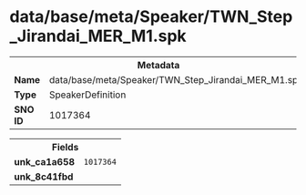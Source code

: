 <h1>data/base/meta/Speaker/TWN_Step_Jirandai_MER_M1.spk</h1><table><tr><th colspan="100%">Metadata</th></tr><tr><td><b>Name</b></td><td>data/base/meta/Speaker/TWN_Step_Jirandai_MER_M1.spk</td></tr><tr><td><b>Type</b></td><td>SpeakerDefinition</td></tr><tr><td><b>SNO ID</b></td><td>1017364</td></tr></table>

<table><tr><th colspan="100%">Fields</th></tr><tr><td><b>unk_ca1a658</b></td><td><code>1017364</code></td></tr><tr><td><b>unk_8c41fbd</b></td><td></td></tr></table>

